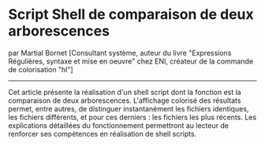 # Script Shell de comparaison de deux arborescences
par Martial Bornet [Consultant système, auteur du livre "Expressions Régulières, syntaxe et mise en oeuvre" chez ENI, créateur de la commande de colorisation "hl"]

---

Cet article présente la réalisation d'un shell script dont la fonction est la comparaison de deux arborescences. L'affichage colorisé des résultats permet, entre autres, de distinguer instantanément les fichiers identiques, les fichiers différents, et pour ces derniers : les fichiers les plus récents. Les explications détaillées du fonctionnement permettront au lecteur de renforcer ses compétences en réalisation de shell scripts.
